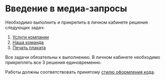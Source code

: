 # Введение в медиа-запросы

Необходимо выполнить и прикрепить в личном кабинете решения следующих задач:

1. [Услуги компании](./services/)
2. [Наша команда](./team/)
3. [Печать плаката](./print-poster/)

Все задачи обязательны к выполнению. В личном кабинете необходимо прикреплять все 3 решения единовременно.

Работы должны соответствовать принятому [стилю оформления кода](https://github.com/netology-code/codestyle/tree/master/css).
